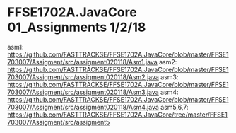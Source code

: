 # FFSE1702A.JavaCore 01_Assignments 1/2/18
asm1: https://github.com/FASTTRACKSE/FFSE1702A.JavaCore/blob/master/FFSE1703007/Assigment/src/assigment020118/Asm1.java
asm2: https://github.com/FASTTRACKSE/FFSE1702A.JavaCore/blob/master/FFSE1703007/Assigment/src/assigment020118/Asm2.java
asm3: https://github.com/FASTTRACKSE/FFSE1702A.JavaCore/blob/master/FFSE1703007/Assigment/src/assigment020118/Asm3.java
asm4: https://github.com/FASTTRACKSE/FFSE1702A.JavaCore/blob/master/FFSE1703007/Assigment/src/assigment020118/Asm4.java
asm5,6,7: https://github.com/FASTTRACKSE/FFSE1702A.JavaCore/tree/master/FFSE1703007/Assigment/src/assigment5